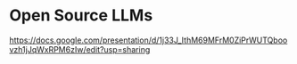 # Open Source LLMs

https://docs.google.com/presentation/d/1j33J_IthM69MFrM0ZiPrWUTQboovzh1jJqWxRPM6zIw/edit?usp=sharing
